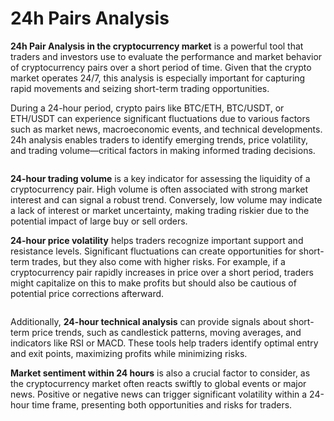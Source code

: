 # 24h Pairs Analysis

**24h Pair Analysis in the cryptocurrency market** is a powerful tool that traders and investors use to evaluate the performance and market behavior of cryptocurrency pairs over a short period of time. Given that the crypto market operates 24/7, this analysis is especially important for capturing rapid movements and seizing short-term trading opportunities.

During a 24-hour period, crypto pairs like BTC/ETH, BTC/USDT, or ETH/USDT can experience significant fluctuations due to various factors such as market news, macroeconomic events, and technical developments. 24h analysis enables traders to identify emerging trends, price volatility, and trading volume—critical factors in making informed trading decisions.

<figure><img src="../.gitbook/assets/image.avif" alt=""><figcaption></figcaption></figure>

**24-hour trading volume** is a key indicator for assessing the liquidity of a cryptocurrency pair. High volume is often associated with strong market interest and can signal a robust trend. Conversely, low volume may indicate a lack of interest or market uncertainty, making trading riskier due to the potential impact of large buy or sell orders.

**24-hour price volatility** helps traders recognize important support and resistance levels. Significant fluctuations can create opportunities for short-term trades, but they also come with higher risks. For example, if a cryptocurrency pair rapidly increases in price over a short period, traders might capitalize on this to make profits but should also be cautious of potential price corrections afterward.

<figure><img src="../.gitbook/assets/image (1).avif" alt=""><figcaption></figcaption></figure>

Additionally, **24-hour technical analysis** can provide signals about short-term price trends, such as candlestick patterns, moving averages, and indicators like RSI or MACD. These tools help traders identify optimal entry and exit points, maximizing profits while minimizing risks.

**Market sentiment within 24 hours** is also a crucial factor to consider, as the cryptocurrency market often reacts swiftly to global events or major news. Positive or negative news can trigger significant volatility within a 24-hour time frame, presenting both opportunities and risks for traders.
